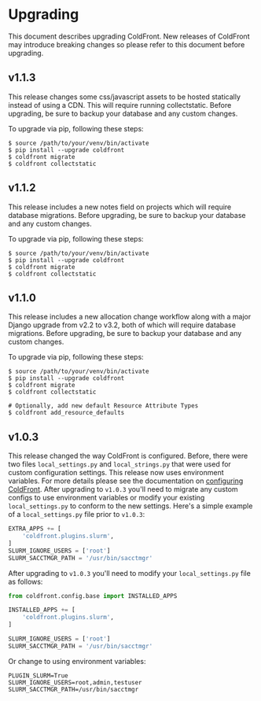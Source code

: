 # Upgrading

This document describes upgrading ColdFront. New releases of ColdFront may
introduce breaking changes so please refer to this document before upgrading.

## v1.1.3

This release changes some css/javascript assets to be hosted statically instead
of using a CDN. This will require running collectstatic. Before upgrading, be
sure to backup your database and any custom changes. 

To upgrade via pip, following these steps:

```
$ source /path/to/your/venv/bin/activate
$ pip install --upgrade coldfront
$ coldfront migrate
$ coldfront collectstatic
```

## v1.1.2

This release includes a new notes field on projects which will require database
migrations. Before upgrading, be sure to backup your database and any custom
changes. 

To upgrade via pip, following these steps:

```
$ source /path/to/your/venv/bin/activate
$ pip install --upgrade coldfront
$ coldfront migrate
$ coldfront collectstatic
```

## v1.1.0

This release includes a new allocation change workflow along with a major
Django upgrade from v2.2 to v3.2, both of which will require database
migrations. Before upgrading, be sure to backup your database and any custom
changes. 

To upgrade via pip, following these steps:

```
$ source /path/to/your/venv/bin/activate
$ pip install --upgrade coldfront
$ coldfront migrate
$ coldfront collectstatic

# Optionally, add new default Resource Attribute Types
$ coldfront add_resource_defaults
```

## v1.0.3

This release changed the way ColdFront is configured. Before, there were two
files `local_settings.py` and `local_strings.py` that were used for custom
configuration settings. This release now uses environment variables. For more
details please see the documentation on [configuring ColdFront](config.md).
After upgrading to `v1.0.3` you'll need to migrate any custom configs to use
environment variables or modify your existing `local_settings.py` to conform to
the new settings. Here's a simple example of a `local_settings.py` file prior
to `v1.0.3`:

```python
EXTRA_APPS += [
    'coldfront.plugins.slurm',
]
SLURM_IGNORE_USERS = ['root']
SLURM_SACCTMGR_PATH = '/usr/bin/sacctmgr'
```

After upgrading to `v1.0.3` you'll need to modify your `local_settings.py` file
as follows:

```python
from coldfront.config.base import INSTALLED_APPS

INSTALLED_APPS += [
    'coldfront.plugins.slurm',
]

SLURM_IGNORE_USERS = ['root']
SLURM_SACCTMGR_PATH = '/usr/bin/sacctmgr'
```

Or change to using environment variables:

```
PLUGIN_SLURM=True
SLURM_IGNORE_USERS=root,admin,testuser
SLURM_SACCTMGR_PATH=/usr/bin/sacctmgr
```
